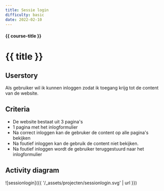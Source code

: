 ```yaml
---
title: Sessie login
difficulty: basic
date: 2022-02-10
---
```


#### {{ course-title }}
# {{ title }}

## Userstory
Als gebruiker wil ik kunnen inloggen zodat ik toegang krijg tot de content van de website.

## Criteria
* De website bestaat uit 3 pagina's
* 1 pagina met het inlogformulier
* Na correct inloggen kan de gebruker de content op alle pagina's bekijken
* Na foutief inloggen kan de gebruik de content niet bekijken.
* Na foutief inloggen wordt de gebruiker teruggestuurd naar het inlogformulier

## Activity diagram
![sessionlogin]({{ '/_assets/projecten/sessionlogin.svg' | url }})
